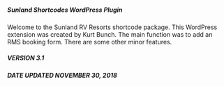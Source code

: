 ##### Sunland Shortcodes WordPress Plugin
Welcome to the Sunland RV Resorts shortcode package. This WordPress extension was created by Kurt Bunch. The main function was to add an RMS booking form. There are some other minor features.

##### VERSION 3.1
##### DATE UPDATED NOVEMBER 30, 2018

